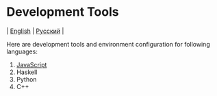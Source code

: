 # Development Tools
| [English](README.md) | [Русский](README.ru.md) |

Here are development tools and environment configuration for following languages:
  1. [JavaScript](JavaScript/README.md)
  2. Haskell
  3. Python
  4. C++
